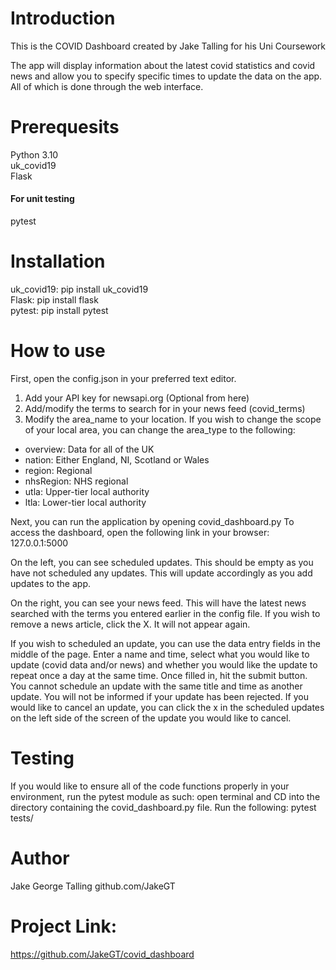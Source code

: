 # Introduction
This is the COVID Dashboard created by Jake Talling for his Uni Coursework

The app will display information about the latest covid statistics and covid news and allow you to specify specific times to update the data on the app. All of which is done through the web interface.

# Prerequesits
Python 3.10<br>
uk_covid19<br>
Flask<br>
#### For unit testing
pytest

# Installation
uk_covid19: pip install uk_covid19<br>
Flask: pip install flask<br>
pytest: pip install pytest<br>

# How to use

First, open the config.json in your preferred text editor.
1. Add your API key for newsapi.org
(Optional from here)
2. Add/modify the terms to search for in your news feed (covid_terms)
3. Modify the area_name to your location. If you wish to change the scope of your local area, you can change the area_type to the following:
 - overview: Data for all of the UK
 - nation: Either England, NI, Scotland or Wales
 - region: Regional
 - nhsRegion: NHS regional
 - utla: Upper-tier local authority
 - ltla: Lower-tier local authority

Next, you can run the application by opening covid_dashboard.py
To access the dashboard, open the following link in your browser: 127.0.0.1:5000

On the left, you can see scheduled updates. This should be empty as you have not scheduled any updates. This will update accordingly as you add updates to the app.

On the right, you can see your news feed. This will have the latest news searched with the terms you entered earlier in the config file. If you wish to remove a news article, click the X. It will not appear again.

If you wish to scheduled an update, you can use the data entry fields in the middle of the page. Enter a name and time, select what you would like to update (covid data and/or news) and whether you would like the update to repeat once a day at the same time. Once filled in, hit the submit button.
You cannot schedule an update with the same title and time as another update. You will not be informed if your update has been rejected.
If you would like to cancel an update, you can click the x in the scheduled updates on the left side of the screen of the update you would like to cancel.

# Testing
If you would like to ensure all of the code functions properly in your environment, run the pytest module as such: open terminal and CD into the directory containing the covid_dashboard.py file. Run the following:
pytest tests/

# Author
Jake George Talling
github.com/JakeGT

# Project Link:
https://github.com/JakeGT/covid_dashboard
